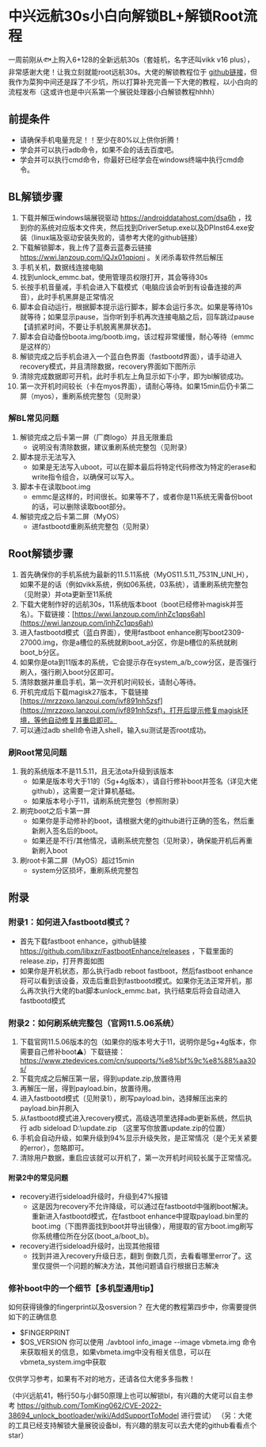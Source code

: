 # 中兴远航30s小白向解锁BL+解锁Root流程

一周前刚从🐟上购入6+128的全新远航30s（套娃机，名字还叫vikk v16 plus），非常感谢大佬！让我立刻就能root远航30s。大佬的解锁教程位于 [github链接](https://github.com/TomKing062/CVE-2022-38694_unlock_bootloader)，但我作为菜狗中间还是踩了不少坑，所以打算补充完善一下大佬的教程，以小白向的流程发布（这或许也是中兴系第一个展锐处理器小白解锁教程hhhh）

## 前提条件
- 请确保手机电量充足！！至少在80%以上供你折腾！
- 学会并可以执行adb命令，如果不会的话去百度吧。
- 学会并可以执行cmd命令，你最好已经学会在windows终端中执行cmd命令。

## BL解锁步骤
1. 下载并解压windows端展锐驱动 https://androiddatahost.com/dsa6h ，找到你的系统对应版本文件夹，然后找到DriverSetup.exe以及DPInst64.exe安装（linux端及驱动安装失败的，请参考大佬的github链接）
2. 下载解锁脚本，我上传了蓝奏云蓝奏云链接 https://wwi.lanzoup.com/iQJx01qpioni 。关闭杀毒软件然后解压
3. 手机关机，数据线连接电脑
4. 找到unlock_emmc.bat，使用管理员权限打开，其会等待30s
5. 长按手机音量减，手机会进入下载模式（电脑应该会听到有设备连接的声音），此时手机黑屏是正常情况
6. 脚本会自动运行，根据脚本提示运行脚本，脚本会运行多次。如果是等待10s就等待；如果显示pause，当你听到手机再次连接电脑之后，回车跳过pause【请抓紧时间，不要让手机脱离黑屏状态】。
7. 脚本会自动备份boota.img/bootb.img，该过程非常缓慢，耐心等待（emmc是这样的）
8. 解锁完成之后手机会进入一个蓝白色界面（fastbootd界面），请手动进入recovery模式，并且清除数据，recovery界面如下图所示
9. 清除完成数据即可开机，此时手机左上角显示如下小字，即为bl解锁成功。
10. 第一次开机时间较长（卡在myos界面），请耐心等待。如果15min后仍卡第二屏（myos），重刷系统完整包（见附录）

### 解BL常见问题
1. 解锁完成之后卡第一屏（厂商logo）并且无限重启
   - 说明没有清除数据，建议重刷系统完整包（见附录）
2. 脚本提示无法写入
   - 如果是无法写入uboot，可以在脚本最后将特定代码修改为特定的erase和write指令组合，以确保可以写入。
3. 脚本卡在读取boot.img
   - emmc是这样的，时间很长。如果等不了，或者你是11系统无需备份boot的话，可以删除读取boot部分。
4. 解锁完成之后卡第二屏（MyOS）
   - 进fastbootd重刷系统完整包（见附录）

## Root解锁步骤
1. 首先确保你的手机系统为最新的11.5.11系统（MyOS11.5.11_7531N_UNI_H），如果不是的话（例如vikk系统，例如06系统，03系统），请重刷系统完整包（见附录）并ota更新至11系统
2. 下载大佬制作好的远航30s，11系统版本boot（boot已经修补magisk并签名）。下载链接：[https://wwi.lanzoup.com/inhZc1qps6ah](https://wwi.lanzoup.com/inhZc1qps6ah)
3. 进入fastbootd模式（蓝白界面），使用fastboot enhance刷写boot2309-27000.img，你是a槽位的系统就刷boot_a分区，你是b槽位的系统就刷boot_b分区。
4. 如果你是ota到11版本的系统，它会提示存在system_a/b_cow分区，是否强行刷入，强行刷入boot分区即可。
5. 清除数据并重启手机，第一次开机时间较长，请耐心等待。
6. 开机完成后下载magisk27版本，下载链接[https://mrzzoxo.lanzoui.com/ivf891nh5zsf](https://mrzzoxo.lanzoui.com/ivf891nh5zsf)，打开后提示修复magisk环境，等他自动修复并重启即可。
7. 可以通过adb shell命令进入shell，输入su测试是否root成功。

### 刷Root常见问题
1. 我的系统版本不是11.5.11，且无法ota升级到该版本
   - 如果是版本号大于11的（5g+4g版本），请自行修补boot并签名（详见大佬github），这需要一定计算机基础。
   - 如果版本号小于11，请刷系统完整包（参照附录）
2. 刷完boot之后卡第一屏
   - 如果你是手动修补的boot，请根据大佬的github进行正确的签名，然后重新刷入签名后的boot。
   - 如果还是不行/其他情况，请刷系统完整包（见附录），确保能开机后再重新刷入boot
3. 刷root卡第二屏（MyOS）超过15min
   - system分区损坏，重刷系统完整包

## 附录
### 附录1：如何进入fastbootd模式？
- 首先下载fastboot enhance，github链接 https://github.com/libxzr/FastbootEnhance/releases ，下载里面的release.zip，打开界面如图
- 如果你是开机状态，那么执行adb reboot fastboot，然后fastboot enhance将可以看到该设备，双击后重启到fastbootd模式。如果你无法正常开机，那么再次执行大佬的bat脚本unlock_emmc.bat，执行结束后将会自动进入fastbootd模式

### 附录2：如何刷系统完整包（官网11.5.06系统）
1. 下载官网11.5.06版本的包（如果你的版本号大于11，说明你是5g+4g版本，你需要自己修补boot⚠）下载链接：https://www.ztedevices.com/cn/supports/%e8%bf%9c%e8%88%aa30s/
2. 下载完成之后解压第一层，得到update.zip,放置待用
3. 再解压一层，得到payload.bin，放置待用。
4. 进入fastbootd模式（见附录1），刷写payload.bin，选择解压出来的payload.bin并刷入
5. 从fastbootd模式进入recovery模式，高级选项里选择adb更新系统，然后执行 adb sideload D:\\update.zip （这里写你放置update.zip的位置）
6. 手机会自动升级，如果升级到94%显示升级失败，是正常情况（是个无关紧要的error），忽略即可。
7. 清除用户数据，重启应该就可以开机了，第一次开机时间较长属于正常情况。

#### 附录2中的常见问题
- recovery进行sideload升级时，升级到47%报错
  - 这是因为recovery不允许降级，可以通过在fastbootd中强刷boot解决。重新进入fastbootd模式，在fastboot enhance中提取payload.bin里的boot.img（下图界面找到boot并导出镜像），用提取的官方boot.img刷写你系统槽位所在分区(boot_a/boot_b)。
- recovery进行sideload升级时，出现其他报错
  - 找到并进入recovery升级日志，翻到 倒数几页，去看看哪里error了。这里仅提供一个问题的解决方法，其他问题请自行根据日志解决

### 修补boot中的一个细节【多机型通用tip】
如何获得镜像的fingerprint以及osversion？
在大佬的教程第四步中，你需要提供如下的正确信息
- $FINGERPRINT
- $OS_VERSION
你可以使用 ./avbtool info_image --image vbmeta.img 命令来获取相关的信息，如果vbmeta.img中没有相关信息，可以在vbmeta_system.img中获取

仅供学习参考，如果有不对的地方，还请各位大佬多多指教！

（中兴远航41，畅行50与小鲜50原理上也可以解锁bl，有兴趣的大佬可以自主参考 https://github.com/TomKing062/CVE-2022-38694_unlock_bootloader/wiki/AddSupportToModel 进行尝试）
（另：大佬的工具已经支持解锁大量展锐设备bl，有兴趣的朋友可以去大佬的github看看点个star）
